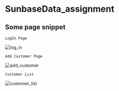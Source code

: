 # SunbaseData_assignment

## Some page snippet

```
LogIn Page
```

![log_in](https://github.com/rishabh2298/SunbaseData_assignment/assets/105991025/9325d900-3e7e-4f0c-924c-67d5c791fac5)

```
Add Customer Page
```

![add_customer](https://github.com/rishabh2298/SunbaseData_assignment/assets/105991025/c022ec29-d5f6-41f2-8012-381abf4f70c6)


```
Customer List
```
![customer_list](https://github.com/rishabh2298/SunbaseData_assignment/assets/105991025/97b557d3-acb9-485e-820a-7863fe7327ae)
